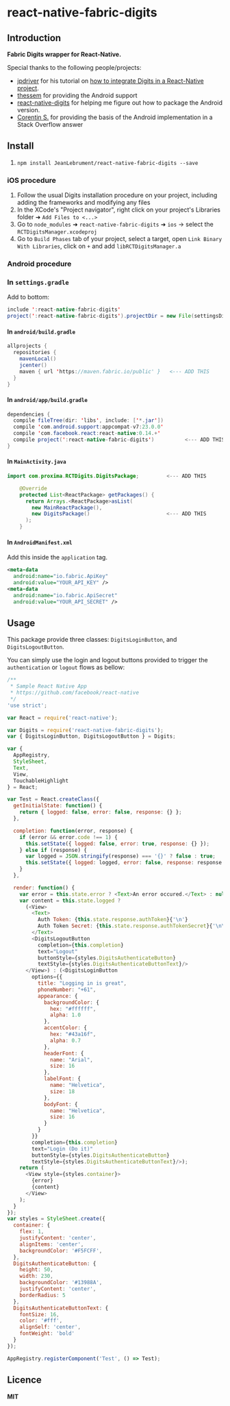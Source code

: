 # react-native-fabric-digits

## Introduction

**Fabric Digits wrapper for React-Native.**

Special thanks to the following people/projects:
- [jpdriver](https://github.com/jpdriver) for his tutorial on [how to integrate Digits in a React-Native project](https://medium.com/p/getting-started-with-digits-and-react-native-f79b22439416).
- [thessem](https://github.com/thessem/react-native-fabric-digits) for providing the Android support
- [react-native-digits](https://github.com/fixt/react-native-digits) for helping me figure out how to package the Android version.
- [Corentin S.](http://stackoverflow.com/a/33563461) for providing the basis of the Android implementation in a Stack Overflow answer

## Install

1. `npm install JeanLebrument/react-native-fabric-digits --save`

### iOS procedure 
1. Follow the usual Digits installation procedure on your project, including adding the frameworks and modifying any files
2. In the XCode's "Project navigator", right click on your project's Libraries folder ➜ `Add Files to <...>`
3. Go to `node_modules` ➜ `react-native-fabric-digits` ➜ `ios` -> select the `RCTDigitsManager.xcodeproj`
4. Go to `Build Phases` tab of your project, select a target, open `Link Binary With Libraries`, click on `+` and add `libRCTDigitsManager.a`

### Android procedure

### In `settings.gradle`

Add to bottom:

```java
include ':react-native-fabric-digits'
project(':react-native-fabric-digits').projectDir = new File(settingsDir, '../node_modules/react-native-fabric-digits/android')
```

#### In `android/build.gradle`

```java
allprojects {
  repositories {
    mavenLocal()
    jcenter()
    maven { url 'https://maven.fabric.io/public' }   <--- ADD THIS
  }
}
```

#### In `android/app/build.gradle`

```java
dependencies {
  compile fileTree(dir: 'libs', include: ['*.jar'])
  compile 'com.android.support:appcompat-v7:23.0.0'
  compile 'com.facebook.react:react-native:0.14.+'
  compile project(':react-native-fabric-digits')          <--- ADD THIS
}
```

#### In `MainActivity.java`

```java
import com.proxima.RCTDigits.DigitsPackage;         <--- ADD THIS

    @Override
    protected List<ReactPackage> getPackages() {
      return Arrays.<ReactPackage>asList(
        new MainReactPackage(),
        new DigitsPackage()                         <--- ADD THIS
      );
    }
 ```
 
#### In `AndroidManifest.xml`

Add this inside the `application` tag.

```xml
<meta-data
  android:name="io.fabric.ApiKey"
  android:value="YOUR_API_KEY" />
<meta-data
  android:name="io.fabric.ApiSecret"
  android:value="YOUR_API_SECRET" />
```


## Usage

This package provide three classes: `DigitsLoginButton`, and `DigitsLogoutButton`.

You can simply use the login and logout buttons provided to trigger the `authentication` or `logout` flows as bellow: 

```javascript
/**
 * Sample React Native App
 * https://github.com/facebook/react-native
 */
'use strict';

var React = require('react-native');

var Digits = require('react-native-fabric-digits');
var { DigitsLoginButton, DigitsLogoutButton } = Digits;

var {
  AppRegistry,
  StyleSheet,
  Text,
  View,
  TouchableHighlight
} = React;

var Test = React.createClass({
  getInitialState: function() {
    return { logged: false, error: false, response: {} };
  },

  completion: function(error, response) {
    if (error && error.code !== 1) {
      this.setState({ logged: false, error: true, response: {} });
    } else if (response) {
      var logged = JSON.stringify(response) === '{}' ? false : true;
      this.setState({ logged: logged, error: false, response: response });
    }
  },

  render: function() {
    var error = this.state.error ? <Text>An error occured.</Text> : null;
    var content = this.state.logged ? 
      (<View>
        <Text>
          Auth Token: {this.state.response.authToken}{'\n'}
          Auth Token Secret: {this.state.response.authTokenSecret}{'\n\n'}
        </Text>
        <DigitsLogoutButton
          completion={this.completion}
          text="Logout"
          buttonStyle={styles.DigitsAuthenticateButton}
          textStyle={styles.DigitsAuthenticateButtonText}/>
      </View>) : (<DigitsLoginButton
        options={{
          title: "Logging in is great",
          phoneNumber: "+61",
          appearance: {
            backgroundColor: {
              hex: "#ffffff",
              alpha: 1.0
            },
            accentColor: {
              hex: "#43a16f",
              alpha: 0.7
            },
            headerFont: {
              name: "Arial",
              size: 16
            },
            labelFont: {
              name: "Helvetica",
              size: 18
            },
            bodyFont: {
              name: "Helvetica",
              size: 16
            }
          }
        }}
        completion={this.completion}
        text="Login (Do it)"
        buttonStyle={styles.DigitsAuthenticateButton}
        textStyle={styles.DigitsAuthenticateButtonText}/>);
    return (
      <View style={styles.container}>
        {error}
        {content}
      </View>
    );
  }
});
var styles = StyleSheet.create({
  container: {
    flex: 1,
    justifyContent: 'center',
    alignItems: 'center',
    backgroundColor: '#F5FCFF',
  },
  DigitsAuthenticateButton: {
    height: 50,
    width: 230,
    backgroundColor: '#13988A',
    justifyContent: 'center',
    borderRadius: 5
  },
  DigitsAuthenticateButtonText: {
    fontSize: 16,
    color: '#fff',
    alignSelf: 'center',
    fontWeight: 'bold'
  }
});

AppRegistry.registerComponent('Test', () => Test);
```


## Licence

**MIT**
